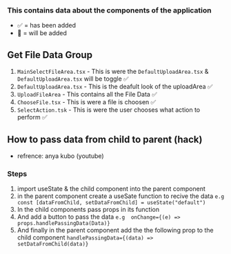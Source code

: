 ### This contains data about the components of the application

- ✅ = has been added
- 🛑 = will be added

## Get File Data Group

1. `MainSelectFileArea.tsx` - This is were the `DefaultUploadArea.tsx` & `DefaultUploadArea.tsx` will be toggle ✅
2. `DefaultUploadArea.tsx` - This is the deafult look of the uploadArea ✅
3. `UploadFileArea` - This contains all the File Data ✅
4. `ChooseFile.tsx` - This is were a file is choosen ✅
5. `SelectAction.tsk` - This is were the user chooses what action to perform ✅

## How to pass data from child to parent (hack)

- refrence: anya kubo (youtube)

### Steps

1. import useState & the child component into the parent component
2. in the parent component create a useSate function to recive the data `e.g const [dataFromChild, setDataFromChild] = useState("default")`
3. In the child components pass props in its function
4. And add a button to pass the data `e.g  onChange={(e) => props.handlePassingData(Data)}`
5. And finally in the parent component add the the following prop to the child component `handlePassingData={(data) => setDataFromChild(data)}`

